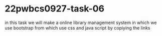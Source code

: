 # 22pwbcs0927-task-06
in this task we will make a online library management system
in which we use bootstrap from which use css and java script 
by copiying the links
